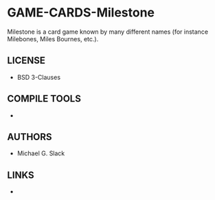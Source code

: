 # GAME-CARDS-Milestone
Milestone is a card game known by many different names (for instance Milebones, Miles Bournes, etc.).

## LICENSE
* BSD 3-Clauses

## COMPILE TOOLS
* 
 
## AUTHORS
* Michael G. Slack

## LINKS
* 
